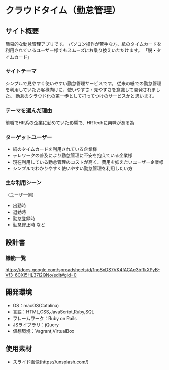 # クラウドタイム（勤怠管理）

## サイト概要
簡易的な勤怠管理アプリです。
パソコン操作が苦手な方、紙のタイムカードを利用されているユーザー様でもスムーズにお乗り換えいただけます。
「脱・タイムカード」

### サイトテーマ
シンプルで見やすく使いやすい勤怠管理サービスです。
従来の紙での勤怠管理を利用していたお客様向けに、使いやすさ・見やすさを意識して開発されました。
勤怠のクラウド化の第一歩として打ってつけのサービスかと思います。

### テーマを選んだ理由
前職でHR系の企業に勤めていた影響で、HRTechに興味がある為

### ターゲットユーザー
- 紙のタイムカードを利用されている企業様
- テレワークの普及により勤怠管理に不安を抱えている企業様
- 現在利用している勤怠管理のコストが高く、費用を抑えたいユーザー企業様
- シンプルでわかりやすく使いやすい勤怠管理を利用したい方

### 主な利用シーン
（ユーザー側）
- 出勤時
- 退勤時
- 勤怠登録時
- 勤怠修正時 など

## 設計書

### 機能一覧
https://docs.google.com/spreadsheets/d/1no8xDS7VK4fACAc3bffkXPyB-Vf3-6CXI5HL37i2QNo/edit#gid=0

## 開発環境
- OS：macOS(Catalina)
- 言語：HTML,CSS,JavaScript,Ruby,SQL
- フレームワーク：Ruby on Rails
- JSライブラリ：jQuery
- 仮想環境：Vagrant,VirtualBox

## 使用素材
- スライド画像(https://unsplash.com/)